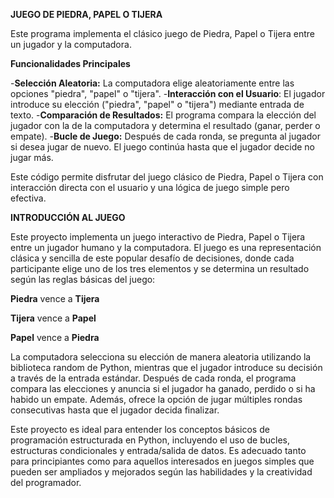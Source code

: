 **JUEGO DE PIEDRA, PAPEL O TIJERA**

Este programa implementa el clásico juego de Piedra, Papel o Tijera entre un jugador y la computadora.

**Funcionalidades Principales**

-**Selección Aleatoria:** La computadora elige aleatoriamente entre las opciones "piedra", "papel" o "tijera".
-**Interacción con el Usuario**: El jugador introduce su elección ("piedra", "papel" o "tijera") mediante entrada de texto.
-**Comparación de Resultados:** El programa compara la elección del jugador con la de la computadora y determina el resultado (ganar, perder o empate).
-**Bucle de Juego:** Después de cada ronda, se pregunta al jugador si desea jugar de nuevo. El juego continúa hasta que el jugador decide no jugar más.

Este código permite disfrutar del juego clásico de Piedra, Papel o Tijera con interacción directa con el usuario y una lógica de juego simple pero efectiva.

**INTRODUCCIÓN AL JUEGO**

Este proyecto implementa un juego interactivo de Piedra, Papel o Tijera entre un jugador humano y la computadora. El juego es una representación clásica y sencilla de este popular desafío de decisiones, donde cada participante elige uno de los tres elementos y se determina un resultado según las reglas básicas del juego:

**Piedra**  vence a **Tijera**

**Tijera**  vence a  **Papel**

**Papel** vence a **Piedra**

La computadora selecciona su elección de manera aleatoria utilizando la biblioteca random de Python, mientras que el jugador introduce su decisión a través de la entrada estándar. Después de cada ronda, el programa compara las elecciones y anuncia si el jugador ha ganado, perdido o si ha habido un empate. Además, ofrece la opción de jugar múltiples rondas consecutivas hasta que el jugador decida finalizar.

Este proyecto es ideal para entender los conceptos básicos de programación estructurada en Python, incluyendo el uso de bucles, estructuras condicionales y entrada/salida de datos. Es adecuado tanto para principiantes como para aquellos interesados en juegos simples que pueden ser ampliados y mejorados según las habilidades y la creatividad del programador.
